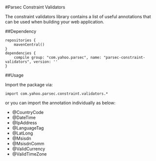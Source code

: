 #Parsec Constraint Validators

The constraint validators library contains a list of useful annotations that can be used when building your web application.

##Dependency
```
repositories {
    mavenCentral()
}
dependencies {
    compile group: "com.yahoo.parsec", name: "parsec-constraint-validators", version: ''
}
```

##Usage

Import the package via:
```
import com.yahoo.parsec.constraint.validators.*
```

or you can import the annotation individually as below:

- @CountryCode
- @DateTime
- @IpAddress
- @LanguageTag
- @LatLong
- @Msisdn
- @MsisdnComm
- @ValidCurrency
- @ValidTimeZone
